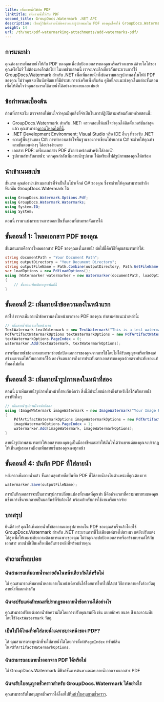 ```yaml
---
title: เพิ่มลายน้ำให้กับ PDF
linktitle: เพิ่มลายน้ำให้กับ PDF
second_title: GroupDocs.Watermark .NET API
description: เรียนรู้วิธีเพิ่มลายน้ำข้อความและรูปภาพลงใน PDF ของคุณโดยใช้ GroupDocs.Watermark สำหรับ .NET พร้อมคำแนะนำทีละขั้นตอนที่ครอบคลุมของเรา
weight: 14
url: /th/net/pdf-watermarking-attachments/add-watermarks-pdf/
---
```

## การแนะนำ
คุณต้องการเพิ่มลายน้ำให้กับ PDF ของคุณเพื่อปกป้องเอกสารของคุณหรือสร้างแบรนด์ด้วยโลโก้ของคุณหรือไม่? ไม่ต้องมองอีกต่อไป! ในบทช่วยสอนนี้ เราจะเจาะลึกเกี่ยวกับกระบวนการใช้ GroupDocs.Watermark สำหรับ .NET เพื่อเพิ่มลายน้ำทั้งข้อความและรูปภาพลงในไฟล์ PDF ของคุณ ไม่ว่าคุณจะเป็นนักพัฒนาที่มีประสบการณ์หรือเพิ่งเริ่มต้น คู่มือนี้จะแนะนำคุณในแต่ละขั้นตอน เพื่อให้มั่นใจว่าคุณสามารถใช้ลายน้ำได้อย่างง่ายดายและแม่นยำ
## ข้อกำหนดเบื้องต้น
ก่อนที่เราจะเริ่ม ตรวจสอบให้แน่ใจว่าคุณมีทุกสิ่งที่จำเป็นในการปฏิบัติตามพร้อมกับบทช่วยสอนนี้:
-  GroupDocs.Watermark สำหรับ .NET: ตรวจสอบให้แน่ใจว่าคุณได้ติดตั้งเวอร์ชันล่าสุดแล้ว คุณสามารถ[ดาวน์โหลดได้ที่นี่](https://releases.groupdocs.com/Watermark/net/).
- .NET Development Environment: Visual Studio หรือ IDE อื่นๆ ที่รองรับ .NET
- ความรู้พื้นฐานของ C#: การทำความเข้าใจพื้นฐานของการเขียนโปรแกรม C# จะช่วยให้คุณทำตามขั้นตอนต่างๆ ได้อย่างง่ายดาย
- เอกสาร PDF: เตรียมเอกสาร PDF ตัวอย่างพร้อมสำหรับใส่ลายน้ำ
- รูปภาพสำหรับลายน้ำ: หากคุณกำลังเพิ่มลายน้ำรูปภาพ ให้เตรียมไฟล์รูปภาพของคุณให้พร้อม
## นำเข้าเนมสเปซ
ขั้นแรก คุณต้องนำเข้าเนมสเปซที่จำเป็นในโปรเจ็กต์ C# ของคุณ ซึ่งจะช่วยให้คุณสามารถเข้าถึงฟังก์ชัน GroupDocs.Watermark ได้
```csharp
using GroupDocs.Watermark.Options.Pdf;
using GroupDocs.Watermark.Watermarks;
using System.IO;
using System;
```
ตอนนี้ เรามาแบ่งกระบวนการออกเป็นขั้นตอนที่สามารถจัดการได้
## ขั้นตอนที่ 1: โหลดเอกสาร PDF ของคุณ
ขั้นตอนแรกคือการโหลดเอกสาร PDF ของคุณลงในลายน้ำ ต่อไปนี้คือวิธีที่คุณสามารถทำได้:
```csharp
string documentPath = "Your Document Path";
string outputDirectory = "Your Document Directory";
string outputFileName = Path.Combine(outputDirectory, Path.GetFileName(documentPath));
var loadOptions = new PdfLoadOptions();
using (Watermarker watermarker = new Watermarker(documentPath, loadOptions))
{
    // ขั้นตอนเพิ่มเติมจะถูกเพิ่มที่นี่
}
```
## ขั้นตอนที่ 2: เพิ่มลายน้ำข้อความลงในหน้าแรก
ต่อไป เราจะเพิ่มลายน้ำข้อความลงในหน้าแรกของ PDF ของคุณ ทำตามคำแนะนำเหล่านี้:
```csharp
// เพิ่มลายน้ำข้อความในหน้าแรก
TextWatermark textWatermark = new TextWatermark("This is a test watermark", new Font("Arial", 8));
PdfArtifactWatermarkOptions textWatermarkOptions = new PdfArtifactWatermarkOptions();
textWatermarkOptions.PageIndex = 0;
watermarker.Add(textWatermark, textWatermarkOptions);
```

การเพิ่มลายน้ำข้อความสามารถช่วยปกป้องเอกสารของคุณจากการใช้โดยไม่ได้รับอนุญาตหรือเพียงแค่สร้างแบรนด์ให้กับเอกสารก็ได้ ลองจินตนาการถึงการประทับตราเอกสารของคุณด้วยตราประทับของแท้ที่มองไม่เห็น
## ขั้นตอนที่ 3: เพิ่มลายน้ำรูปภาพลงในหน้าที่สอง
ตอนนี้ มาเพิ่มลายน้ำรูปภาพในหน้าที่สองกันดีกว่า สิ่งนี้มีประโยชน์อย่างยิ่งสำหรับโลโก้หรือลายน้ำกราฟิกใดๆ
```csharp
// เพิ่มลายน้ำรูปภาพในหน้าที่สอง
using (ImageWatermark imageWatermark = new ImageWatermark("Your Image Path"))
{
    PdfArtifactWatermarkOptions imageWatermarkOptions = new PdfArtifactWatermarkOptions();
    imageWatermarkOptions.PageIndex = 1;
    watermarker.Add(imageWatermark, imageWatermarkOptions);
}
```

ลายน้ำรูปภาพสามารถทำให้เอกสารของคุณดูเป็นมืออาชีพและทำให้มั่นใจได้ว่าแบรนด์ของคุณจะปรากฏให้เห็นอยู่เสมอ เหมือนเพิ่มลายเซ็นของคุณลงทุกหน้า
## ขั้นตอนที่ 4: บันทึก PDF ที่ใส่ลายน้ำ
หลังจากเพิ่มลายน้ำแล้ว ขั้นตอนสุดท้ายคือบันทึก PDF ที่ใส่ลายน้ำลงในตำแหน่งที่คุณต้องการ
```csharp
watermarker.Save(outputFileName);
```
การบันทึกเอกสารจะเป็นการสรุปการเปลี่ยนแปลงทั้งหมดที่คุณทำ นี่คือช่วงเวลาที่ความพยายามของคุณแข็งแกร่งขึ้นจนกลายเป็นผลลัพธ์ที่จับต้องได้ พร้อมสำหรับการใช้งานหรือแจกจ่าย
## บทสรุป
ยินดีด้วย! คุณได้เพิ่มลายน้ำทั้งข้อความและรูปภาพลงใน PDF ของคุณสำเร็จแล้วโดยใช้ GroupDocs.Watermark สำหรับ .NET กระบวนการนี้ไม่เพียงแต่ตรงไปตรงมา แต่ยังปรับแต่งได้สูงเพื่อให้เหมาะกับความต้องการเฉพาะของคุณ ไม่ว่าคุณจะปกป้องเอกสารหรือสร้างแบรนด์ให้กับเอกสาร ลายน้ำก็เป็นเครื่องมืออันทรงพลังที่พร้อมช่วยคุณ
## คำถามที่พบบ่อย
### ฉันสามารถเพิ่มลายน้ำหลายอันในหน้าเดียวกันได้หรือไม่
 ใช่ คุณสามารถเพิ่มลายน้ำหลายลายในหน้าเดียวกันได้โดยการโทรไปที่`Add` วิธีการหลายครั้งด้วยวัตถุลายน้ำที่แตกต่างกัน
### ฉันจะปรับแต่งลักษณะที่ปรากฏของลายน้ำข้อความได้อย่างไร
 คุณสามารถปรับแต่งลายน้ำข้อความได้โดยการปรับคุณสมบัติ เช่น แบบอักษร ขนาด สี และความทึบโดยใช้`TextWatermark` วัตถุ.
### เป็นไปได้ไหมที่จะใส่ลายน้ำเฉพาะบางหน้าของ PDF?
 ได้ คุณสามารถระบุหน้าที่จะใส่ลายน้ำได้โดยการตั้งค่า`PageIndex` ทรัพย์สินใน`PdfArtifactWatermarkOptions`.
### ฉันสามารถลบลายน้ำออกจาก PDF ได้หรือไม่
ใช่ GroupDocs.Watermark มีฟังก์ชันการค้นหาและลบลายน้ำออกจากเอกสาร PDF
### ฉันจะรับใบอนุญาตชั่วคราวสำหรับ GroupDocs.Watermark ได้อย่างไร
คุณสามารถรับใบอนุญาตชั่วคราวได้โดยไปที่[หน้าใบอนุญาตชั่วคราว](https://purchase.groupdocs.com/temporary-license/).